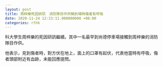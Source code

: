 ```yaml
---
layout: post
title: 周梓樂死因研訊　消防隊目作供稱到場時傷者有呼吸
date: 2020-11-24 12:23:11.000000000 +08:00
categories: rthk
---
```


科大學生周梓樂的死因研訊繼續。其中一名最早到尚德停車場接觸到周梓樂的消防隊目作供。

他表示，見到傷者時，對方伏在地上，面上的口罩有起伏，代表他當時有呼吸，傷者頭部附近有血跡，未能回應提問。
